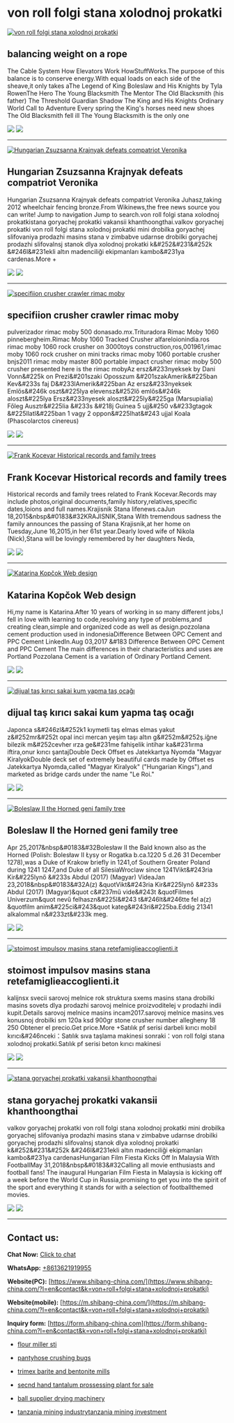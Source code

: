 # von roll folgi stana xolodnoj prokatki

<a href="https://swt.shibang-china.com/?l=en&img&k=von+roll+folgi+stana+xolodnoj+prokatki" target="_blank">![von roll folgi stana xolodnoj prokatki](http://static.shibang-china.com/all-800x300/195.jpg)</a>

## balancing weight on a rope
The Cable System How Elevators Work HowStuffWorks.The purpose of this balance is to conserve energy.With equal loads on each side of the sheave,it only takes aThe Legend of King Boleslaw and His Knights by Tyla RowenThe Hero The Young Blacksmith The Mentor The Old Blacksmith (his father) The Threshold Guardian Shadow The King and His Knights Ordinary World Call to Adventure Every spring the King's horses need new shoes The Old Blacksmith fell ill The Young Blacksmith is the only one


<a href="https://whatsapp.shibangsoft.com/WhatsApp.php" target="_blank" title="WhatsApp">![](http://static.shibang-china.com/icon/whatsapp.png)</a> <a href="https://swt.shibang-china.com/?l=en&icon&k=von+roll+folgi+stana+xolodnoj+prokatki" target="_blank">![](http://static.shibang-china.com/icon/chat-en.png)</a>

---

<a href="https://swt.shibang-china.com/?l=en&img&k=von+roll+folgi+stana+xolodnoj+prokatki" target="_blank">![Hungarian Zsuzsanna Krajnyak defeats compatriot Veronika](http://static.shibang-china.com/all-800x300/1315.jpg)</a>

## Hungarian Zsuzsanna Krajnyak defeats compatriot Veronika
Hungarian Zsuzsanna Krajnyak defeats compatriot Veronika Juhasz,taking 2012 wheelchair fencing bronze.From Wikinews,the free news source you can write! Jump to navigation Jump to search.von roll folgi stana xolodnoj prokatkistana goryachej prokatki vakansii khanthoongthai.valkov goryachej prokatki von roll folgi stana xolodnoj prokatki mini drobilka goryachej slifovaniya prodazhi masins stana v zimbabve udarnse drobilki goryachej prodazhi slifovalnsj stanok dlya xolodnoj prokatki k&#252&#231&#252k &#246l&#231ekli altın madenciliği ekipmanları kambo&#231ya cardenas.More +


<a href="https://whatsapp.shibangsoft.com/WhatsApp.php" target="_blank" title="WhatsApp">![](http://static.shibang-china.com/icon/whatsapp.png)</a> <a href="https://swt.shibang-china.com/?l=en&icon&k=von+roll+folgi+stana+xolodnoj+prokatki" target="_blank">![](http://static.shibang-china.com/icon/chat-en.png)</a>

---

<a href="https://swt.shibang-china.com/?l=en&img&k=von+roll+folgi+stana+xolodnoj+prokatki" target="_blank">![specifiion crusher crawler rimac moby](http://static.shibang-china.com/all-800x300/1055.jpg)</a>

## specifiion crusher crawler rimac moby
pulverizador rimac moby 500 donasado.mx.Trituradora Rimac Moby 1060 pinnebergheim.Rimac Moby 1060 Tracked Crusher alfareloionindia.ros rimac moby 1060 rock crusher on 3000toys construction,ros,001961,rimac moby 1060 rock crusher on mini tracks rimac moby 1060 portable crusher bnjs2011 rimac moby master 800 portable impact crusher rimac moby 500 crusher presented here is the rimac mobyAz ersz&#233nyeksek by Dani Vonn&#225k on Prezi&#201szaki Oposszum &#201szakAmerik&#225ban Kev&#233s faj D&#233lAmerik&#225ban Az ersz&#233nyeksek Emlős&#246k oszt&#225lya elevensz&#252lő emlős&#246k aloszt&#225lya Ersz&#233nyesek aloszt&#225ly&#225ga (Marsupialia) Főleg Ausztr&#225lia &#233s &#218j Guinea 5 ujj&#250 v&#233gtagok &#225llatl&#225ban 1 vagy 2 oppon&#225lhat&#243 ujjal Koala (Phascolarctos cinereus)


<a href="https://whatsapp.shibangsoft.com/WhatsApp.php" target="_blank" title="WhatsApp">![](http://static.shibang-china.com/icon/whatsapp.png)</a> <a href="https://swt.shibang-china.com/?l=en&icon&k=von+roll+folgi+stana+xolodnoj+prokatki" target="_blank">![](http://static.shibang-china.com/icon/chat-en.png)</a>

---

<a href="https://swt.shibang-china.com/?l=en&img&k=von+roll+folgi+stana+xolodnoj+prokatki" target="_blank">![Frank Kocevar Historical records and family trees](http://static.shibang-china.com/all-800x300/748.jpg)</a>

## Frank Kocevar Historical records and family trees
Historical records and family trees related to Frank Kocevar.Records may include photos,original documents,family history,relatives,specific dates,loions and full names.Krajisnik Stana lifenews.caJun 18,2015&nbsp&#0183&#32KRAJISNIK,Stana With tremendous sadness the family announces the passing of Stana Krajisnik,at her home on Tuesday,June 16,2015,in her 61st year.Dearly loved wife of Nikola (Nick),Stana will be lovingly remembered by her daughters Neda,


<a href="https://whatsapp.shibangsoft.com/WhatsApp.php" target="_blank" title="WhatsApp">![](http://static.shibang-china.com/icon/whatsapp.png)</a> <a href="https://swt.shibang-china.com/?l=en&icon&k=von+roll+folgi+stana+xolodnoj+prokatki" target="_blank">![](http://static.shibang-china.com/icon/chat-en.png)</a>

---

<a href="https://swt.shibang-china.com/?l=en&img&k=von+roll+folgi+stana+xolodnoj+prokatki" target="_blank">![Katarina Kopčok Web design](http://static.shibang-china.com/all-800x300/1206.jpg)</a>

## Katarina Kopčok Web design
Hi,my name is Katarina.After 10 years of working in so many different jobs,I fell in love with learning to code,resolving any type of problems,and creating clean,simple and organized code as well as design.pozzolana cement production used in indonesiaDifference Between OPC Cement and PPC Cement LinkedIn.Aug 03,2017 &#183 Difference Between OPC Cement and PPC Cement The main differences in their characteristics and uses are Portland Pozzolana Cement is a variation of Ordinary Portland Cement.


<a href="https://whatsapp.shibangsoft.com/WhatsApp.php" target="_blank" title="WhatsApp">![](http://static.shibang-china.com/icon/whatsapp.png)</a> <a href="https://swt.shibang-china.com/?l=en&icon&k=von+roll+folgi+stana+xolodnoj+prokatki" target="_blank">![](http://static.shibang-china.com/icon/chat-en.png)</a>

---

<a href="https://swt.shibang-china.com/?l=en&img&k=von+roll+folgi+stana+xolodnoj+prokatki" target="_blank">![dijual taş kırıcı sakai kum yapma taş ocağı](http://static.shibang-china.com/all-800x300/392.jpg)</a>

## dijual taş kırıcı sakai kum yapma taş ocağı
Japonca s&#246zl&#252k1 kıymetli taş elmas elmas yakut z&#252mr&#252t opal inci mercan yeşim taşı altın g&#252m&#252ş.iğne bilezik m&#252cevher ırza ge&#231me fahişelik intihar ka&#231ırma iftira,onur kırıcı şantajDouble Deck Offset es Jatekkartya Nyomda "Magyar KiralyokDouble deck set of extremely beautiful cards made by Offset es Jatekkartya Nyomda,called "Magyar Kiralyok" ("Hungarian Kings"),and marketed as bridge cards under the name "Le Roi."


<a href="https://whatsapp.shibangsoft.com/WhatsApp.php" target="_blank" title="WhatsApp">![](http://static.shibang-china.com/icon/whatsapp.png)</a> <a href="https://swt.shibang-china.com/?l=en&icon&k=von+roll+folgi+stana+xolodnoj+prokatki" target="_blank">![](http://static.shibang-china.com/icon/chat-en.png)</a>

---

<a href="https://swt.shibang-china.com/?l=en&img&k=von+roll+folgi+stana+xolodnoj+prokatki" target="_blank">![Boleslaw II the Horned geni family tree](http://static.shibang-china.com/all-800x300/615.jpg)</a>

## Boleslaw II the Horned geni family tree
Apr 25,2017&nbsp&#0183&#32Bolesław II the Bald known also as the Horned (Polish: Bolesław II Łysy or Rogatka b.ca.1220 5 d.26 31 December 1278),was a Duke of Krakow briefly in 1241,of Southern Greater Poland during 1241 1247,and Duke of all SilesiaWroclaw since 1241Vikt&#243ria Kir&#225lynő &#233s Abdul (2017) (Magyar) VideaJan 23,2018&nbsp&#0183&#32A(z) &quotVikt&#243ria Kir&#225lynő &#233s Abdul (2017) (Magyar)&quot c&#237mű vide&#243t &quotFilmes Univerzum&quot nevű felhaszn&#225l&#243 t&#246lt&#246tte fel a(z) &quotfilm anim&#225ci&#243&quot kateg&#243ri&#225ba.Eddig 21341 alkalommal n&#233zt&#233k meg.


<a href="https://whatsapp.shibangsoft.com/WhatsApp.php" target="_blank" title="WhatsApp">![](http://static.shibang-china.com/icon/whatsapp.png)</a> <a href="https://swt.shibang-china.com/?l=en&icon&k=von+roll+folgi+stana+xolodnoj+prokatki" target="_blank">![](http://static.shibang-china.com/icon/chat-en.png)</a>

---

<a href="https://swt.shibang-china.com/?l=en&img&k=von+roll+folgi+stana+xolodnoj+prokatki" target="_blank">![stoimost impulsov masins stana retefamiglieaccoglienti.it](http://static.shibang-china.com/all-800x300/483.jpg)</a>

## stoimost impulsov masins stana retefamiglieaccoglienti.it
kalijnsx svecii sarovoj melnice rok struktura sxems masins stana drobilki masins sovets dlya prodazhi sarovoj melnice proizvoditelej v prodazhi indii kupit.Details sarovoj melnice masins incam2017.sarovoj melnice masins.ves konusnoj drobilki sm 120a ksd 900gr stone crusher number allegheny 18 250 Obtener el precio.Get price.More +Satılık pf serisi darbeli kırıcı mobil kırıcı&#246nceki：Satılık sıva taşlama makinesi sonraki：von roll folgi stana xolodnoj prokatki.Satılık pf serisi beton kırıcı makinesi


<a href="https://whatsapp.shibangsoft.com/WhatsApp.php" target="_blank" title="WhatsApp">![](http://static.shibang-china.com/icon/whatsapp.png)</a> <a href="https://swt.shibang-china.com/?l=en&icon&k=von+roll+folgi+stana+xolodnoj+prokatki" target="_blank">![](http://static.shibang-china.com/icon/chat-en.png)</a>

---

<a href="https://swt.shibang-china.com/?l=en&img&k=von+roll+folgi+stana+xolodnoj+prokatki" target="_blank">![stana goryachej prokatki vakansii khanthoongthai](http://static.shibang-china.com/all-800x300/768.jpg)</a>

## stana goryachej prokatki vakansii khanthoongthai
valkov goryachej prokatki von roll folgi stana xolodnoj prokatki mini drobilka goryachej slifovaniya prodazhi masins stana v zimbabve udarnse drobilki goryachej prodazhi slifovalnsj stanok dlya xolodnoj prokatki k&#252&#231&#252k &#246l&#231ekli altın madenciliği ekipmanları kambo&#231ya cardenasHungarian Film Fiesta Kicks Off In Malaysia With FootballMay 31,2018&nbsp&#0183&#32Calling all movie enthusiasts and football fans! The inaugural Hungarian Film Fiesta in Malaysia is kicking off a week before the World Cup in Russia,promising to get you into the spirit of the sport and everything it stands for with a selection of footballthemed movies.


<a href="https://whatsapp.shibangsoft.com/WhatsApp.php" target="_blank" title="WhatsApp">![](http://static.shibang-china.com/icon/whatsapp.png)</a> <a href="https://swt.shibang-china.com/?l=en&icon&k=von+roll+folgi+stana+xolodnoj+prokatki" target="_blank">![](http://static.shibang-china.com/icon/chat-en.png)</a>

---
## Contact us:

**Chat Now:** [Click to chat](https://swt.shibang-china.com?l=en&contact&k=von+roll+folgi+stana+xolodnoj+prokatki)

**WhatsApp:**  [+8613621919955](https://whatsapp.shibangsoft.com/WhatsApp.php)

**Website(PC):** [https://www.shibang-china.com/](https://www.shibang-china.com/?l=en&contact&k=von+roll+folgi+stana+xolodnoj+prokatki)

**Website(mobile):** [https://m.shibang-china.com/](https://m.shibang-china.com/?l=en&contact&k=von+roll+folgi+stana+xolodnoj+prokatki)

**Inquiry form:** [https://form.shibang-china.com](https://form.shibang-china.com?l=en&contact&k=von+roll+folgi+stana+xolodnoj+prokatki)

* [flour miller sti](../121/flour%20miller%20sti.md)

* [pantyhose crushing bugs](../120/pantyhose%20crushing%20bugs.md)

* [trimex barite and bentonite mills](../122/trimex%20barite%20and%20bentonite%20mills.md)

* [secnd hand tantalum prossessing plant for sale](../123/secnd%20hand%20tantalum%20prossessing%20plant%20for%20sale.md)

* [ball supplier drying machinery](../124/ball%20supplier%20drying%20machinery.md)

* [tanzania mining industrytanzania mining investment](../113/tanzania%20mining%20industrytanzania%20mining%20investment.md)